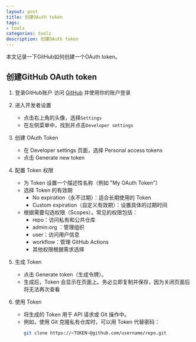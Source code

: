 ```yaml
---
layout: post
title: 创建OAuth token
tags:
- tools
categories: tools
description: 创建OAuth token
---
```


本文记录一下GitHub如何创建一个OAuth token。

<!-- more -->

## 创建GitHub OAuth token
1. 登录GitHub账户
访问 [GitHub](https://github.com/) 并使用你的账户登录

1. 进入开发者设置
   - 点击右上角的头像，选择`Settings`
   - 在左侧菜单中，找到并点击`Developer settings`
  
1. 创建 OAuth Token
   - 在 Developer settings 页面，选择 Personal access tokens
   - 点击 Generate new token

1. 配置 Token 权限
   - 为 Token 设置一个描述性名称（例如 "My OAuth Token"）
   - 选择 Token 的有效期
     - No expiration（永不过期）：适合长期使用的 Token
     - Custom expiration（自定义有效期）：设置具体的过期时间
   - 根据需要勾选权限（Scopes）。常见的权限包括：
     - repo：访问私有和公共仓库
     - admin:org ：管理组织
     - user：访问用户信息
     - workflow：管理 GitHub Actions
     - 其他权限根据需求选择

1. 生成 Token
   - 点击 Generate token（生成令牌）。
   - 生成后，Token 会显示在页面上。务必立即复制并保存，因为关闭页面后将无法再次查看
  
1. 使用 Token
   - 将生成的 Token 用于 API 请求或 Git 操作中。
   - 例如，使用 Git 克隆私有仓库时，可以用 Token 代替密码：
     ```bash
     git clone https://<TOKEN>@github.com/username/repo.git
     ```
